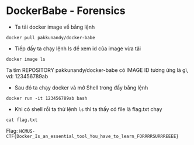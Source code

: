# DockerBabe - Forensics

- Ta tải docker image về bằng lệnh

```
docker pull pakkunandy/docker-babe
```

- Tiếp đấy ta chạy lệnh ls để xem id của image vừa tải

```
docker image ls
```

Ta tìm REPOSITORY pakkunandy/docker-babe có IMAGE ID tương ứng là gì, vd: 123456789ab


- Sau đó ta chạy docker và mở Shell trong đấy bằng lệnh
```
docker run -it 123456789ab bash
```

- Khi có shell rồi ta thử lệnh `ls` thì ta thấy có file là flag.txt chạy

```
cat flag.txt
```

Flag: `HCMUS-CTF{Docker_Is_an_essential_tool_You_have_to_learn_FORRRRSURRREEEE}`
